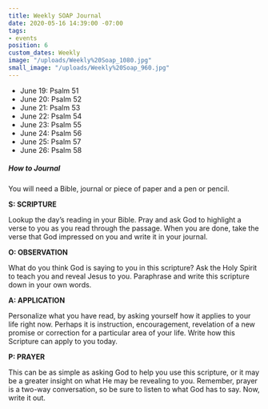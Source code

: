 ```yaml
---
title: Weekly SOAP Journal
date: 2020-05-16 14:39:00 -07:00
tags:
- events
position: 6
custom_dates: Weekly
image: "/uploads/Weekly%20Soap_1080.jpg"
small_image: "/uploads/Weekly%20Soap_960.jpg"
---
```


* June 19: Psalm 51
* June 20: Psalm 52
* June 21: Psalm 53 
* June 22: Psalm 54
* June 23: Psalm 55
* June 24: Psalm 56
* June 25: Psalm 57
* June 26: Psalm 58

##### How to Journal

You will need a Bible, journal or piece of paper and a pen or pencil.

**S: SCRIPTURE**

Lookup the day’s reading in your Bible. Pray and ask God to highlight a verse to you as you read through the passage. When you are done, take the verse that God impressed on you and write it in your journal.

**O: OBSERVATION**

What do you think God is saying to you in this scripture? Ask the Holy Spirit to teach you and reveal Jesus to you. Paraphrase and write this scripture down in your own words.

**A: APPLICATION**

Personalize what you have read, by asking yourself how it applies to your life right now. Perhaps it is instruction, encouragement, revelation of a new promise or correction for a particular area of your life. Write how this Scripture can apply to you today.

**P: PRAYER**

This can be as simple as asking God to help you use this scripture, or it may be a greater insight on what He may be revealing to you. Remember, prayer is a two-way conversation, so be sure to listen to what God has to say. Now, write it out.